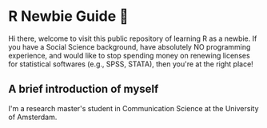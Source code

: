 # R Newbie Guide 🐣
Hi there, welcome to visit this public repository of learning R as a newbie. If you have a Social Science background, have absolutely NO programming experience, and would like to stop spending money on renewing licenses for statistical softwares (e.g., SPSS, STATA), then you're at the right place!

## A brief introduction of myself
I'm a research master's student in Communication Science at the University of Amsterdam. 
